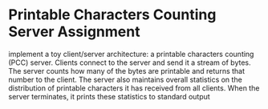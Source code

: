 # Printable Characters Counting Server Assignment

implement a toy client/server architecture:
a printable characters counting (PCC) server.
Clients connect to the server and send it a stream of bytes.
The server counts how many of the bytes are printable and returns that number to the client.
The server also maintains overall statistics on the distribution of printable characters it has received from all clients.
When the server terminates, it prints these statistics to standard output
